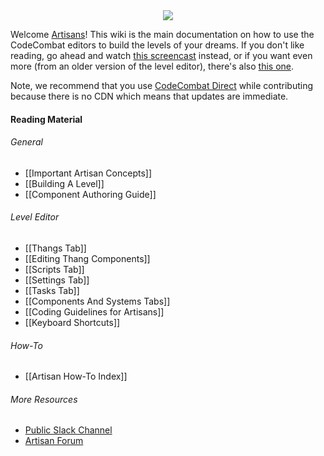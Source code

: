 <div style="text-align:center"><img src ="https://popey456963.github.io/s/CoCo.png" /></div>

Welcome [Artisans](http://codecombat.com/contribute/artisan)! This wiki is the main documentation on how to use the CodeCombat editors to build the levels of your dreams. If you don't like reading, go ahead and watch [this screencast](https://www.youtube.com/watch?v=CDu3SDrjZKI&feature=youtu.be) instead, or if you want even more (from an older version of the level editor), there's also [this one](https://vimeo.com/codecombat/mirage-maker).

Note, we recommend that you use [CodeCombat Direct](http://direct.codecombat.com) while contributing because there is no CDN which means that updates are immediate.

#### Reading Material

###### General

* [[Important Artisan Concepts]]
* [[Building A Level]]
* [[Component Authoring Guide]]

###### Level Editor

* [[Thangs Tab]]
* [[Editing Thang Components]]
* [[Scripts Tab]]
* [[Settings Tab]]
* [[Tasks Tab]]
* [[Components And Systems Tabs]]
* [[Coding Guidelines for Artisans]]
* [[Keyboard Shortcuts]]

###### How-To

* [[Artisan How-To Index]]

###### More Resources

* [Public Slack Channel](https://coco-slack-invite.herokuapp.com/)
* [Artisan Forum](http://discourse.codecombat.com/category/artisan)